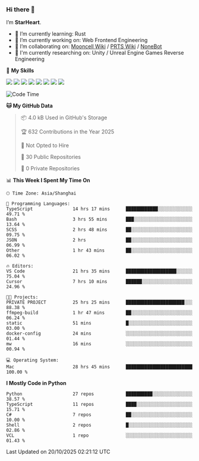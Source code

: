 ### Hi there 👋

I’m **StarHeart**.

- 🌱 I’m currently learning: Rust
- 🔭 I’m currently working on: Web Frontend Engineering
- 👯 I’m collaborating on: [Mooncell Wiki](https://fgo.wiki/) / [PRTS Wiki](http://prts.wiki/) / [NoneBot](https://github.com/nonebot)
- 🔬 I'm currently researching on: Unity / Unreal Engine Games Reverse Engineering

🌟 **My Skills**

![](https://img.shields.io/badge/-Python-3e74a2?style=flat-square&logo=Python&logoColor=fff)
![](https://img.shields.io/badge/-Node.js-339933?style=flat-square&logo=node.js&logoColor=fff)
![](https://img.shields.io/badge/-Vue-4fc08d?style=flat-square&logo=vue.js&logoColor=fff)
![](https://img.shields.io/badge/-React-2d98ce?style=flat-square&logo=React&logoColor=fff)
![](https://img.shields.io/badge/-TypeScript-3178C6?style=flat-square&logo=TypeScript&logoColor=fff)
![](https://img.shields.io/badge/-Docker-2496ED?style=flat-square&logo=Docker&logoColor=fff)
![](https://img.shields.io/badge/-Linux-000000?style=flat-square&logo=Linux&logoColor=fff)
![](https://img.shields.io/badge/-Dotnet-512bd4?style=flat-square&logo=.net&logoColor=fff)

<!--START_SECTION:waka-->
![Code Time](http://img.shields.io/badge/Code%20Time-1%2C832%20hrs%2013%20mins-blue)

**🐱 My GitHub Data** 

> 📦 4.0 kB Used in GitHub's Storage 
 > 
> 🏆 632 Contributions in the Year 2025
 > 
> 🚫 Not Opted to Hire
 > 
> 📜 30 Public Repositories 
 > 
> 🔑 0 Private Repositories 
 > 
📊 **This Week I Spent My Time On** 

```text
🕑︎ Time Zone: Asia/Shanghai

💬 Programming Languages: 
TypeScript               14 hrs 17 mins      ████████████░░░░░░░░░░░░░   49.71 % 
Bash                     3 hrs 55 mins       ███░░░░░░░░░░░░░░░░░░░░░░   13.64 % 
SCSS                     2 hrs 48 mins       ██░░░░░░░░░░░░░░░░░░░░░░░   09.75 % 
JSON                     2 hrs               ██░░░░░░░░░░░░░░░░░░░░░░░   06.99 % 
Other                    1 hr 43 mins        ██░░░░░░░░░░░░░░░░░░░░░░░   06.02 % 

🔥 Editors: 
VS Code                  21 hrs 35 mins      ███████████████████░░░░░░   75.04 % 
Cursor                   7 hrs 10 mins       ██████░░░░░░░░░░░░░░░░░░░   24.96 % 

🐱‍💻 Projects: 
PRIVATE PROJECT          25 hrs 25 mins      ██████████████████████░░░   88.38 % 
ffmpeg-build             1 hr 47 mins        ██░░░░░░░░░░░░░░░░░░░░░░░   06.24 % 
static                   51 mins             █░░░░░░░░░░░░░░░░░░░░░░░░   03.00 % 
docker-config            24 mins             ░░░░░░░░░░░░░░░░░░░░░░░░░   01.44 % 
mw                       16 mins             ░░░░░░░░░░░░░░░░░░░░░░░░░   00.94 % 

💻 Operating System: 
Mac                      28 hrs 45 mins      █████████████████████████   100.00 % 
```

**I Mostly Code in Python** 

```text
Python                   27 repos            ██████████░░░░░░░░░░░░░░░   38.57 % 
TypeScript               11 repos            ████░░░░░░░░░░░░░░░░░░░░░   15.71 % 
C#                       7 repos             ██░░░░░░░░░░░░░░░░░░░░░░░   10.00 % 
Shell                    2 repos             █░░░░░░░░░░░░░░░░░░░░░░░░   02.86 % 
VCL                      1 repo              ░░░░░░░░░░░░░░░░░░░░░░░░░   01.43 % 
```




 Last Updated on 20/10/2025 02:21:12 UTC
<!--END_SECTION:waka-->
